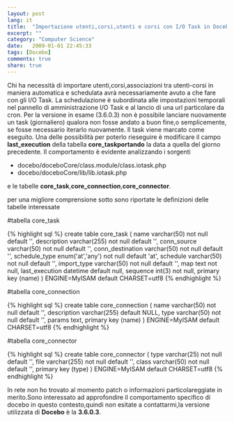 ```yaml
---
layout: post
lang: it
title:  "Importazione utenti,corsi,utenti e corsi con I/O Task in Docebo"
excerpt: ""
category: "Computer Science"
date:   2009-01-01 22:45:33
tags: [Docebo]
comments: true
share: true
---
```


Chi ha necessità di importare utenti,corsi,associazioni tra utenti-corsi in maniera automatica e schedulata avrà necessariamente avuto a che fare con gli I/O Task.
La schedulazione è subordinata alle impostazioni temporali nel pannello di amministrazione I/O Task e al lancio di una url particolare da cron. 
Per la versione in esame (3.6.0.3) non è possibile lanciare nuovamente un task (giornaliero) qualora non fosse andato a buon fine,o semplicemente, se fosse necessario iterarlo nuovamente. Il task viene marcato come eseguito. 
Una delle possibilità per poterlo rieseguire è modificare il campo **last_execution** della tabella **core_taskportando** la data a quella del giorno precedente.
Il comportamento è evidente analizzando i sorgenti

* docebo/doceboCore/class.module/class.iotask.php
* docebo/doceboCore/lib/lib.iotask.php

e le tabelle **core_task**,**core_connection**,**core_connector**.

per una migliore comprensione sotto sono riportate le definizioni delle tabelle interessate

#tabella core_task

{% highlight sql %}
create table core_task (
name varchar(50) not null default '',
description varchar(255) not null default '',
conn_source varchar(50) not null default '',
conn_destination varchar(50) not null default '',
schedule_type enum('at','any') not null default 'at',
schedule varchar(50) not null default '',
import_type varchar(50) not null default '',
map text not null,
last_execution datetime default null,
sequence int(3) not null,
primary key  (name)
) ENGINE=MyISAM default CHARSET=utf8
{% endhighlight %}

#tabella core_connection

{% highlight sql %}
create table core_connection (
name varchar(50) not null default '',
description varchar(255) default NULL,
type varchar(50) not null default '',
params text,
primary key  (name)
) ENGINE=MyISAM default CHARSET=utf8
{% endhighlight %}

#tabella core_connector

{% highlight sql %}
create table core_connector (
type varchar(25) not null default '',
file varchar(255) not null default '',
class varchar(50) not null default '',
primary key  (type)
) ENGINE=MyISAM default CHARSET=utf8
{% endhighlight %}

In rete non ho trovato al momento patch o informazioni particolareggiate in merito.Sono interessato ad approfondire il comportamento specifico di docebo in questo contesto,quindi non esitate a contattarmi,la versione utilizzata di **Docebo** è la **3.6.0.3**.

